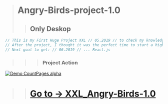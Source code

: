 > # Angry-Birds-project-1.0
>> ## Only Deskop
```js
// This is my First Huge Project XXL // 05.2019 // to check my knowledge in only >> JavaScript + Canvas + HTML5 + CSS3
// After the project, I thought it was the perfect time to start a higher level front-end development. 
// Next goal to get: // 06.2019 // ... React.js  
```
>>> ### Project Action
[![Demo CountPages alpha](https://github.com/LukaszKolodziejski/XXL_Angry-Birds-1.0/blob/angryBirds-edits_1.0.1/video/videoGIF.gif)](https://lukaszkolodziejski.github.io/XXL_Angry-Birds-1.0/)

>> # [Go to -> XXL_Angry-Birds-1.0](https://lukaszkolodziejski.github.io/XXL_Angry-Birds-1.0/)


